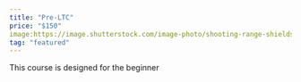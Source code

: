 ```yaml
---
title: "Pre-LTC"
price: "$150"
image:https://image.shutterstock.com/image-photo/shooting-range-shields-260nw-1119997559.jpg
tag: "featured"
---
```

This course is designed for the beginner 
<!--stackedit_data:
eyJoaXN0b3J5IjpbMjAwODAwMzYwNywxMjg2NTI1MzYsMjAyOD
Q3MDE4MCwtMTgzMTc3NDk3NSw4NzA1MDMwNzIsLTE2NjIzNzU1
NTEsMTc4NzczMTkwNywtMzUyMjY1NTQ3LC05MDExNDMxOTIsLT
E0ODYxNTU4NjksLTMzNjcxMjcyMV19
-->